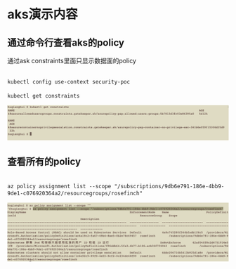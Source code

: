 # aks演示内容

## 通过命令行查看aks的policy

通过ask constraints里面只显示数据面的policy

```shell

kubectl config use-context security-poc

kubectl get constraints
```

![askPolicy](./image/askPolicy.png)

## 查看所有的policy

```shell

az policy assignment list --scope "/subscriptions/9db6e791-186e-4bb9-9de1-c076920364a2/resourcegroups/rosefinch"
```

![saToken](./image/allPolicy.png)